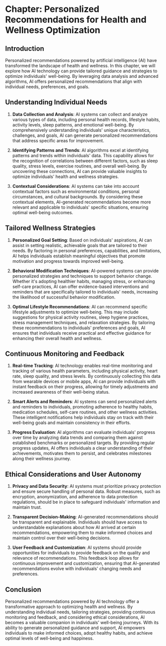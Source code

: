 Chapter: Personalized Recommendations for Health and Wellness Optimization
==========================================================================

Introduction
------------

Personalized recommendations powered by artificial intelligence (AI) have transformed the landscape of health and wellness. In this chapter, we will explore how AI technology can provide tailored guidance and strategies to optimize individuals' well-being. By leveraging data analysis and advanced algorithms, AI offers personalized recommendations that align with individual needs, preferences, and goals.

Understanding Individual Needs
------------------------------

1. **Data Collection and Analysis**: AI systems can collect and analyze various types of data, including personal health records, lifestyle habits, activity levels, sleep patterns, and emotional well-being. By comprehensively understanding individuals' unique characteristics, challenges, and goals, AI can generate personalized recommendations that address specific areas for improvement.

2. **Identifying Patterns and Trends**: AI algorithms excel at identifying patterns and trends within individuals' data. This capability allows for the recognition of correlations between different factors, such as sleep quality, stress levels, exercise routines, and overall well-being. By uncovering these connections, AI can provide valuable insights to optimize individuals' health and wellness strategies.

3. **Contextual Considerations**: AI systems can take into account contextual factors such as environmental conditions, personal circumstances, and cultural backgrounds. By considering these contextual elements, AI-generated recommendations become more relevant and applicable to individuals' specific situations, ensuring optimal well-being outcomes.

Tailored Wellness Strategies
----------------------------

1. **Personalized Goal Setting**: Based on individuals' aspirations, AI can assist in setting realistic, achievable goals that are tailored to their needs. By factoring in personal preferences, capabilities, and limitations, AI helps individuals establish meaningful objectives that promote motivation and progress towards improved well-being.

2. **Behavioral Modification Techniques**: AI-powered systems can provide personalized strategies and techniques to support behavior change. Whether it's adopting healthier habits, managing stress, or enhancing self-care practices, AI can offer evidence-based interventions and reminders that are specifically tailored to individuals' needs, increasing the likelihood of successful behavior modification.

3. **Optimal Lifestyle Recommendations**: AI can recommend specific lifestyle adjustments to optimize well-being. This may include suggestions for physical activity routines, sleep hygiene practices, stress management techniques, and relaxation strategies. By tailoring these recommendations to individuals' preferences and goals, AI ensures that individuals receive practical and effective guidance for enhancing their overall health and wellness.

Continuous Monitoring and Feedback
----------------------------------

1. **Real-time Tracking**: AI technology enables real-time monitoring and tracking of various health parameters, including physical activity, heart rate, sleep quality, and stress levels. By continuously collecting this data from wearable devices or mobile apps, AI can provide individuals with instant feedback on their progress, allowing for timely adjustments and increased awareness of their well-being status.

2. **Smart Alerts and Reminders**: AI systems can send personalized alerts and reminders to individuals, promoting adherence to healthy habits, medication schedules, self-care routines, and other wellness activities. These intelligent notifications help individuals stay on track with their well-being goals and maintain consistency in their efforts.

3. **Progress Evaluation**: AI algorithms can evaluate individuals' progress over time by analyzing data trends and comparing them against established benchmarks or personalized targets. By providing regular progress updates, AI offers individuals a clear understanding of their achievements, motivates them to persist, and celebrates milestones along their wellness journey.

Ethical Considerations and User Autonomy
----------------------------------------

1. **Privacy and Data Security**: AI systems must prioritize privacy protection and ensure secure handling of personal data. Robust measures, such as encryption, anonymization, and adherence to data protection regulations, should be in place to safeguard individuals' information and maintain trust.

2. **Transparent Decision-Making**: AI-generated recommendations should be transparent and explainable. Individuals should have access to understandable explanations about how AI arrived at certain recommendations, empowering them to make informed choices and maintain control over their well-being decisions.

3. **User Feedback and Customization**: AI systems should provide opportunities for individuals to provide feedback on the quality and relevance of recommendations. This feedback loop allows for continuous improvement and customization, ensuring that AI-generated recommendations evolve with individuals' changing needs and preferences.

Conclusion
----------

Personalized recommendations powered by AI technology offer a transformative approach to optimizing health and wellness. By understanding individual needs, tailoring strategies, providing continuous monitoring and feedback, and considering ethical considerations, AI becomes a valuable companion in individuals' well-being journeys. With its ability to generate personalized guidance and support, AI empowers individuals to make informed choices, adopt healthy habits, and achieve optimal levels of well-being and happiness.
